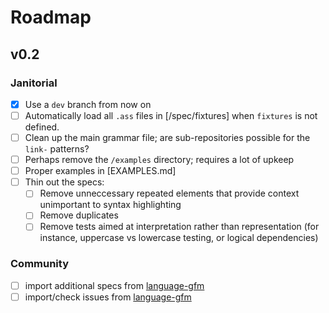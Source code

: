 # Roadmap

## v0.2

### Janitorial

- [x] Use a `dev` branch from now on
- [ ] Automatically load all `.ass` files in [/spec/fixtures] when `fixtures` is not defined.
- [ ] Clean up the main grammar file; are sub-repositories possible for the `link-` patterns?
- [ ] Perhaps remove the `/examples` directory; requires a lot of upkeep
- [ ] Proper examples in [EXAMPLES.md]
- [ ] Thin out the specs:
  - [ ] Remove unneccessary repeated elements that provide context unimportant to syntax highlighting
  - [ ] Remove duplicates
  - [ ] Remove tests aimed at interpretation rather than representation (for instance, uppercase vs lowercase testing, or logical dependencies)

### Community

- [ ] import additional specs from [language-gfm]
- [ ] import/check issues from [language-gfm]

[language-gfm]: /atom/language-gfm
